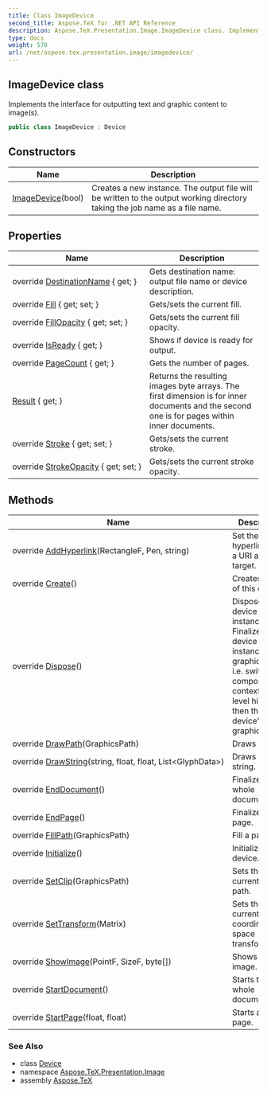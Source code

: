 ```yaml
---
title: Class ImageDevice
second_title: Aspose.TeX for .NET API Reference
description: Aspose.TeX.Presentation.Image.ImageDevice class. Implements the interface for outputting text and graphic content to images
type: docs
weight: 570
url: /net/aspose.tex.presentation.image/imagedevice/
---
```

## ImageDevice class

Implements the interface for outputting text and graphic content to image(s).

```csharp
public class ImageDevice : Device
```

## Constructors

| Name | Description |
| --- | --- |
| [ImageDevice](imagedevice/)(bool) | Creates a new instance. The output file will be written to the output working directory taking the job name as a file name. |

## Properties

| Name | Description |
| --- | --- |
| override [DestinationName](../../aspose.tex.presentation.image/imagedevice/destinationname/) { get; } | Gets destination name: output file name or device description. |
| override [Fill](../../aspose.tex.presentation.image/imagedevice/fill/) { get; set; } | Gets/sets the current fill. |
| override [FillOpacity](../../aspose.tex.presentation.image/imagedevice/fillopacity/) { get; set; } | Gets/sets the current fill opacity. |
| override [IsReady](../../aspose.tex.presentation.image/imagedevice/isready/) { get; } | Shows if device is ready for output. |
| override [PageCount](../../aspose.tex.presentation.image/imagedevice/pagecount/) { get; } | Gets the number of pages. |
| [Result](../../aspose.tex.presentation.image/imagedevice/result/) { get; } | Returns the resulting images byte arrays. The first dimension is for inner documents and the second one is for pages within inner documents. |
| override [Stroke](../../aspose.tex.presentation.image/imagedevice/stroke/) { get; set; } | Gets/sets the current stroke. |
| override [StrokeOpacity](../../aspose.tex.presentation.image/imagedevice/strokeopacity/) { get; set; } | Gets/sets the current stroke opacity. |

## Methods

| Name | Description |
| --- | --- |
| override [AddHyperlink](../../aspose.tex.presentation.image/imagedevice/addhyperlink/)(RectangleF, Pen, string) | Set the hyperlink with a URI as its target. |
| override [Create](../../aspose.tex.presentation.image/imagedevice/create/)() | Creates a copy of this device. |
| override [Dispose](../../aspose.tex.presentation.image/imagedevice/dispose/)() | Disposes this device instance. Finalizes this device instance graphics state, i.e. switches composing context to the level higher then this device's graphics state. |
| override [DrawPath](../../aspose.tex.presentation.image/imagedevice/drawpath/)(GraphicsPath) | Draws a path. |
| override [DrawString](../../aspose.tex.presentation.image/imagedevice/drawstring/)(string, float, float, List&lt;GlyphData&gt;) | Draws a text string. |
| override [EndDocument](../../aspose.tex.presentation.image/imagedevice/enddocument/)() | Finalizes the whole document. |
| override [EndPage](../../aspose.tex.presentation.image/imagedevice/endpage/)() | Finalizes a page. |
| override [FillPath](../../aspose.tex.presentation.image/imagedevice/fillpath/)(GraphicsPath) | Fill a path. |
| override [Initialize](../../aspose.tex.presentation.image/imagedevice/initialize/)() | Initializes the device. |
| override [SetClip](../../aspose.tex.presentation.image/imagedevice/setclip/)(GraphicsPath) | Sets the current clip path. |
| override [SetTransform](../../aspose.tex.presentation.image/imagedevice/settransform/)(Matrix) | Sets the current coordinate space transformation. |
| override [ShowImage](../../aspose.tex.presentation.image/imagedevice/showimage/)(PointF, SizeF, byte[]) | Shows a raster image. |
| override [StartDocument](../../aspose.tex.presentation.image/imagedevice/startdocument/)() | Starts the whole document. |
| override [StartPage](../../aspose.tex.presentation.image/imagedevice/startpage/)(float, float) | Starts a new page. |

### See Also

* class [Device](../../aspose.tex.presentation/device/)
* namespace [Aspose.TeX.Presentation.Image](../../aspose.tex.presentation.image/)
* assembly [Aspose.TeX](../../)


